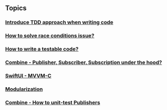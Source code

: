 
## Topics

### [Introduce TDD approach when writing code](https://github.com/chipbk10/Workshop/blob/main/Workshop/Topics/TDD/README.md)
### [How to solve race conditions issue?](https://github.com/chipbk10/Workshop/blob/main/Workshop/Topics/RaceCondition/README.md)
### [How to write a testable code?](https://github.com/chipbk10/Workshop/blob/main/Workshop/Topics/UnitTest/README.md)
### [Combine - Publisher, Subscriber, Subscription under the hood?](https://github.com/chipbk10/Workshop/blob/main/Workshop/Topics/Combine/README.md)
### [SwiftUI - MVVM-C](https://github.com/chipbk10/Workshop/blob/main/Workshop/Topics/SwiftUI/README.md)
### [Modularization](https://github.com/chipbk10/Workshop/tree/main/Workshop/Topics/Modularization)
### [Combine - How to unit-test Publishers](https://github.com/chipbk10/Workshop/tree/main/Workshop/Topics/Combine+Unit-Test)
